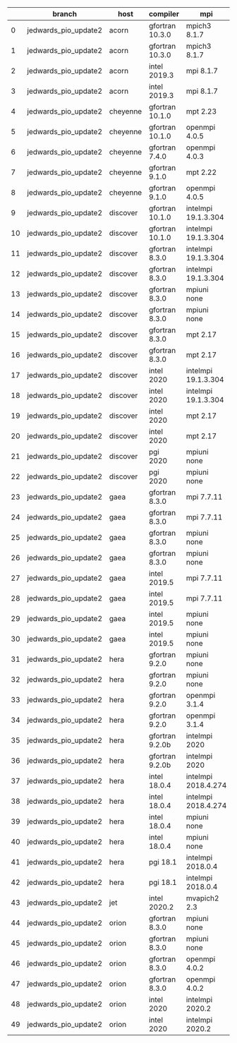 |    | branch               | host     | compiler        | mpi                 | netcdf      | o_g   | os     | build   | u_pass   | u_fail   | s_pass   | s_fail   | e_pass   | e_fail   | nuopc_pass   | nuopc_fail   | artifacts_hash                                                                                                                                                                 | modified                   |
|----|----------------------|----------|-----------------|---------------------|-------------|-------|--------|---------|----------|----------|----------|----------|----------|----------|--------------|--------------|--------------------------------------------------------------------------------------------------------------------------------------------------------------------------------|----------------------------|
|  0 | jedwards_pio_update2 | acorn    | gfortran 10.3.0 | mpich3 8.1.7        | 4.7.4 4.5.3 | O     | Linux  | pass    | 13647    | 0        | 49       | 0        | 80       | 0        | 50           | 0            | [artifacts](https://github.com/esmf-org/esmf-test-artifacts/tree/86270059b56e6c60ddc01abe1d86013544b2d8ff/jedwards_pio_update2/acorn/gfortran/10.3.0/O/mpich3/8.1.7)           | 2022-03-14 09:08:02.672419 |
|  1 | jedwards_pio_update2 | acorn    | gfortran 10.3.0 | mpich3 8.1.7        | 4.7.4 4.5.3 | g     | Linux  | pass    | 13647    | 0        | 49       | 0        | 80       | 0        | 50           | 0            | [artifacts](https://github.com/esmf-org/esmf-test-artifacts/tree/81d10a0763dfdf3a1fa5e5d975ad4d1c1e5511f0/jedwards_pio_update2/acorn/gfortran/10.3.0/g/mpich3/8.1.7)           | 2022-03-14 09:08:02.672392 |
|  2 | jedwards_pio_update2 | acorn    | intel 2019.3    | mpi 8.1.7           | 4.7.4 4.5.3 | O     | Linux  | fail    | fail     | fail     | fail     | fail     | fail     | fail     | 0            | 50           | [artifacts](https://github.com/esmf-org/esmf-test-artifacts/tree/a0a3ff4dbc6b2f36c4f6a7e28e2f12987bac4965/jedwards_pio_update2/acorn/intel/2019.3/O/mpi/8.1.7)                 | 2022-03-14 09:08:02.672432 |
|  3 | jedwards_pio_update2 | acorn    | intel 2019.3    | mpi 8.1.7           | 4.7.4 4.5.3 | g     | Linux  | fail    | fail     | fail     | fail     | fail     | fail     | fail     | 0            | 50           | [artifacts](https://github.com/esmf-org/esmf-test-artifacts/tree/c5c4db3d912e175257e4ed426ed0cd6bf8e647ad/jedwards_pio_update2/acorn/intel/2019.3/g/mpi/8.1.7)                 | 2022-03-14 09:08:02.672426 |
|  4 | jedwards_pio_update2 | cheyenne | gfortran 10.1.0 | mpt 2.23            | 4.7.4 4.5.3 | O     | Linux  | pass    | 13647    | 0        | 49       | 0        | 80       | 0        | 50           | 0            | [artifacts](https://github.com/esmf-org/esmf-test-artifacts/tree/b8c24d80bd93cb94c7af22923f433ebcc4abaf5e/jedwards_pio_update2/cheyenne/gfortran/10.1.0/O/mpt/2.23)            | 2022-03-14 09:09:34.398314 |
|  5 | jedwards_pio_update2 | cheyenne | gfortran 10.1.0 | openmpi 4.0.5       | 4.7.4 4.5.3 | O     | Linux  | pass    | 13647    | 0        | 49       | 0        | 80       | 0        | 50           | 0            | [artifacts](https://github.com/esmf-org/esmf-test-artifacts/tree/339d8ee9076297b00595d005ecc42d6e1d192414/jedwards_pio_update2/cheyenne/gfortran/10.1.0/O/openmpi/4.0.5)       | 2022-03-14 09:09:34.398363 |
|  6 | jedwards_pio_update2 | cheyenne | gfortran 7.4.0  | openmpi 4.0.3       | 4.7.3 4.5.2 | O     | Linux  | pass    | 13647    | 0        | 49       | 0        | 80       | 0        | 50           | 0            | [artifacts](https://github.com/esmf-org/esmf-test-artifacts/tree/9e550123ebac27d05de63dd82ea4017a7b55f429/jedwards_pio_update2/cheyenne/gfortran/7.4.0/O/openmpi/4.0.3)        | 2022-03-14 09:09:34.398349 |
|  7 | jedwards_pio_update2 | cheyenne | gfortran 9.1.0  | mpt 2.22            | 4.7.3 4.5.2 | O     | Linux  | pass    | 13647    | 0        | 49       | 0        | 80       | 0        | 50           | 0            | [artifacts](https://github.com/esmf-org/esmf-test-artifacts/tree/f912bca5e563a581b45c0422c07b1e2e71beaedc/jedwards_pio_update2/cheyenne/gfortran/9.1.0/O/mpt/2.22)             | 2022-03-14 09:09:34.398334 |
|  8 | jedwards_pio_update2 | cheyenne | gfortran 9.1.0  | openmpi 4.0.5       | 4.7.3 4.5.2 | O     | Linux  | pass    | 13647    | 0        | 49       | 0        | 80       | 0        | 50           | 0            | [artifacts](https://github.com/esmf-org/esmf-test-artifacts/tree/e21fb2c39847f84ca2cca5ea04f6a2eb91b9ad4a/jedwards_pio_update2/cheyenne/gfortran/9.1.0/O/openmpi/4.0.5)        | 2022-03-14 09:09:34.398232 |
|  9 | jedwards_pio_update2 | discover | gfortran 10.1.0 | intelmpi 19.1.3.304 | N/A N/A     | O     | Linux  | pass    | 13632    | 15       | 49       | 0        | 80       | 0        | 50           | 0            | [artifacts](https://github.com/esmf-org/esmf-test-artifacts/tree/87c1e43b17cce4b4c888cc8e366a40a6faac92f5/jedwards_pio_update2/discover/gfortran/10.1.0/O/intelmpi/19.1.3.304) | 2022-03-14 09:13:23.785247 |
| 10 | jedwards_pio_update2 | discover | gfortran 10.1.0 | intelmpi 19.1.3.304 | N/A N/A     | g     | Linux  | pass    | 13632    | 15       | 49       | 0        | 80       | 0        | 50           | 0            | [artifacts](https://github.com/esmf-org/esmf-test-artifacts/tree/e5a887b63f3a45f8fe4706aec6a02ed569848886/jedwards_pio_update2/discover/gfortran/10.1.0/g/intelmpi/19.1.3.304) | 2022-03-14 09:13:23.785327 |
| 11 | jedwards_pio_update2 | discover | gfortran 8.3.0  | intelmpi 19.1.3.304 | N/A N/A     | O     | Linux  | pass    | 13632    | 15       | 49       | 0        | 80       | 0        | 50           | 0            | [artifacts](https://github.com/esmf-org/esmf-test-artifacts/tree/1addfc57572bbbc9dcc4e049573cbbeb46828a1d/jedwards_pio_update2/discover/gfortran/8.3.0/O/intelmpi/19.1.3.304)  | 2022-03-14 09:13:23.785308 |
| 12 | jedwards_pio_update2 | discover | gfortran 8.3.0  | intelmpi 19.1.3.304 | N/A N/A     | g     | Linux  | pass    | 13632    | 15       | 49       | 0        | 80       | 0        | 50           | 0            | [artifacts](https://github.com/esmf-org/esmf-test-artifacts/tree/541a4a6462cac4ebf9ae91ab201e84943b02f397/jedwards_pio_update2/discover/gfortran/8.3.0/g/intelmpi/19.1.3.304)  | 2022-03-14 09:13:23.785331 |
| 13 | jedwards_pio_update2 | discover | gfortran 8.3.0  | mpiuni none         | N/A N/A     | O     | Linux  | pass    | 12121    | 0        | 8        | 0        | 43       | 0        | 0            | 50           | [artifacts](https://github.com/esmf-org/esmf-test-artifacts/tree/dc7dc5387e79d2ff4f411b84e175baff4db5b773/jedwards_pio_update2/discover/gfortran/8.3.0/O/mpiuni/none)          | 2022-03-14 09:13:23.785321 |
| 14 | jedwards_pio_update2 | discover | gfortran 8.3.0  | mpiuni none         | N/A N/A     | g     | Linux  | pass    | 12121    | 0        | 8        | 0        | 43       | 0        | 0            | 50           | [artifacts](https://github.com/esmf-org/esmf-test-artifacts/tree/1addfc57572bbbc9dcc4e049573cbbeb46828a1d/jedwards_pio_update2/discover/gfortran/8.3.0/g/mpiuni/none)          | 2022-03-14 09:13:23.785278 |
| 15 | jedwards_pio_update2 | discover | gfortran 8.3.0  | mpt 2.17            | N/A N/A     | O     | Linux  | pass    | 13647    | 0        | 49       | 0        | 80       | 0        | 46           | 4            | [artifacts](https://github.com/esmf-org/esmf-test-artifacts/tree/8a08bf2eda3f991eb32f434ab8a9c0e40a7b2c31/jedwards_pio_update2/discover/gfortran/8.3.0/O/mpt/2.17)             | 2022-03-14 09:13:23.785344 |
| 16 | jedwards_pio_update2 | discover | gfortran 8.3.0  | mpt 2.17            | N/A N/A     | g     | Linux  | pass    | 13647    | 0        | 49       | 0        | 80       | 0        | 46           | 4            | [artifacts](https://github.com/esmf-org/esmf-test-artifacts/tree/76a2f3c68771429586323794a18345dcdec9743a/jedwards_pio_update2/discover/gfortran/8.3.0/g/mpt/2.17)             | 2022-03-14 09:13:23.785303 |
| 17 | jedwards_pio_update2 | discover | intel 2020      | intelmpi 19.1.3.304 | 4.8.0 4.5.4 | O     | Linux  | pass    | 13647    | 0        | 49       | 0        | 80       | 0        | 50           | 0            | [artifacts](https://github.com/esmf-org/esmf-test-artifacts/tree/575a0882f1c7eed26832ba920855fe4d675d2890/jedwards_pio_update2/discover/intel/2020/O/intelmpi/19.1.3.304)      | 2022-03-14 09:13:23.785339 |
| 18 | jedwards_pio_update2 | discover | intel 2020      | intelmpi 19.1.3.304 | 4.8.0 4.5.4 | g     | Linux  | pass    | 13647    | 0        | 49       | 0        | 80       | 0        | 50           | 0            | [artifacts](https://github.com/esmf-org/esmf-test-artifacts/tree/f83743be364af5787487a6d3507012b54cd04b4a/jedwards_pio_update2/discover/intel/2020/g/intelmpi/19.1.3.304)      | 2022-03-14 09:13:23.785335 |
| 19 | jedwards_pio_update2 | discover | intel 2020      | mpt 2.17            | 4.8.0 4.5.4 | O     | Linux  | fail    | fail     | fail     | fail     | fail     | fail     | fail     | 0            | 50           | [artifacts](https://github.com/esmf-org/esmf-test-artifacts/tree/5775a04d116814855aad5f2565426e0e6266df88/jedwards_pio_update2/discover/intel/2020/O/mpt/2.17)                 | 2022-03-14 09:13:23.785312 |
| 20 | jedwards_pio_update2 | discover | intel 2020      | mpt 2.17            | 4.8.0 4.5.4 | g     | Linux  | fail    | fail     | fail     | fail     | fail     | fail     | fail     | 0            | 50           | [artifacts](https://github.com/esmf-org/esmf-test-artifacts/tree/be4125f0d1507ba66a34f2bae6eeda6dba0da4cd/jedwards_pio_update2/discover/intel/2020/g/mpt/2.17)                 | 2022-03-14 09:13:23.785286 |
| 21 | jedwards_pio_update2 | discover | pgi 2020        | mpiuni none         | N/A N/A     | O     | Linux  | pass    | 11499    | 622      | 6        | 2        | 40       | 3        | 0            | 50           | [artifacts](https://github.com/esmf-org/esmf-test-artifacts/tree/5d96d33f2b7f9b7aa96f634b94255e91212b235d/jedwards_pio_update2/discover/pgi/2020/O/mpiuni/none)                | 2022-03-14 09:13:23.785297 |
| 22 | jedwards_pio_update2 | discover | pgi 2020        | mpiuni none         | N/A N/A     | g     | Linux  | pass    | 11499    | 622      | 4        | 4        | 40       | 3        | 0            | 50           | [artifacts](https://github.com/esmf-org/esmf-test-artifacts/tree/63f94c7ab275d7d36357a6c878490e8f1e18711e/jedwards_pio_update2/discover/pgi/2020/g/mpiuni/none)                | 2022-03-14 09:13:23.785317 |
| 23 | jedwards_pio_update2 | gaea     | gfortran 8.3.0  | mpi 7.7.11          | 4.6.3 4.4.5 | O     | Unicos | pass    | 13646    | 1        | 49       | 0        | 80       | 0        | 47           | 3            | [artifacts](https://github.com/esmf-org/esmf-test-artifacts/tree/21564aac1bd71bfb13d5f8901c86b1de23a7810b/jedwards_pio_update2/gaea/gfortran/8.3.0/O/mpi/7.7.11)               | 2022-03-14 09:14:56.391759 |
| 24 | jedwards_pio_update2 | gaea     | gfortran 8.3.0  | mpi 7.7.11          | 4.6.3 4.4.5 | g     | Unicos | pass    | 13646    | 1        | 49       | 0        | 80       | 0        | 47           | 3            | [artifacts](https://github.com/esmf-org/esmf-test-artifacts/tree/ac538a73ba560bc6c653f83eeffeb3f5afde42a7/jedwards_pio_update2/gaea/gfortran/8.3.0/g/mpi/7.7.11)               | 2022-03-14 09:14:56.391778 |
| 25 | jedwards_pio_update2 | gaea     | gfortran 8.3.0  | mpiuni none         | 4.6.3 4.4.5 | O     | Unicos | pass    | 12121    | 0        | 8        | 0        | 43       | 0        | 0            | 50           | [artifacts](https://github.com/esmf-org/esmf-test-artifacts/tree/6dbb35f084ab9fbbe33a84c71e4d9fccfbdeec87/jedwards_pio_update2/gaea/gfortran/8.3.0/O/mpiuni/none)              | 2022-03-14 09:14:56.391764 |
| 26 | jedwards_pio_update2 | gaea     | gfortran 8.3.0  | mpiuni none         | 4.6.3 4.4.5 | g     | Unicos | pass    | 12121    | 0        | 8        | 0        | 43       | 0        | 0            | 50           | [artifacts](https://github.com/esmf-org/esmf-test-artifacts/tree/5ad51b9a28d3f979c0b8f6e900f8f9f43ca55d9a/jedwards_pio_update2/gaea/gfortran/8.3.0/g/mpiuni/none)              | 2022-03-14 09:14:56.391774 |
| 27 | jedwards_pio_update2 | gaea     | intel 2019.5    | mpi 7.7.11          | 4.6.3 4.4.5 | O     | Unicos | pass    | 13632    | 15       | 49       | 0        | 80       | 0        | 47           | 3            | [artifacts](https://github.com/esmf-org/esmf-test-artifacts/tree/87f66163853fa18d266dd9f07bf28570f32ade9e/jedwards_pio_update2/gaea/intel/2019.5/O/mpi/7.7.11)                 | 2022-03-14 09:14:56.391727 |
| 28 | jedwards_pio_update2 | gaea     | intel 2019.5    | mpi 7.7.11          | 4.6.3 4.4.5 | g     | Unicos | pass    | 13632    | 15       | 49       | 0        | 80       | 0        | 47           | 3            | [artifacts](https://github.com/esmf-org/esmf-test-artifacts/tree/21564aac1bd71bfb13d5f8901c86b1de23a7810b/jedwards_pio_update2/gaea/intel/2019.5/g/mpi/7.7.11)                 | 2022-03-14 09:14:56.391770 |
| 29 | jedwards_pio_update2 | gaea     | intel 2019.5    | mpiuni none         | 4.6.3 4.4.5 | O     | Unicos | pass    | 12106    | 15       | 8        | 0        | 43       | 0        | 0            | 50           | [artifacts](https://github.com/esmf-org/esmf-test-artifacts/tree/a603acf736c41bfa2821f7495e97eb14dd187540/jedwards_pio_update2/gaea/intel/2019.5/O/mpiuni/none)                | 2022-03-14 09:14:56.391782 |
| 30 | jedwards_pio_update2 | gaea     | intel 2019.5    | mpiuni none         | 4.6.3 4.4.5 | g     | Unicos | pass    | 12106    | 15       | 8        | 0        | 43       | 0        | 0            | 50           | [artifacts](https://github.com/esmf-org/esmf-test-artifacts/tree/040e6cd554625b1bbd5739af722787fec20622b0/jedwards_pio_update2/gaea/intel/2019.5/g/mpiuni/none)                | 2022-03-14 09:14:56.391752 |
| 31 | jedwards_pio_update2 | hera     | gfortran 9.2.0  | mpiuni none         | 4.7.2 4.5.2 | O     | Linux  | pass    | 12121    | 0        | 8        | 0        | 43       | 0        | 0            | 50           | [artifacts](https://github.com/esmf-org/esmf-test-artifacts/tree/a7bdff80025dde54e81be78aa61777d84211de82/jedwards_pio_update2/hera/gfortran/9.2.0/O/mpiuni/none)              | 2022-03-14 09:17:22.015052 |
| 32 | jedwards_pio_update2 | hera     | gfortran 9.2.0  | mpiuni none         | 4.7.2 4.5.2 | g     | Linux  | pass    | 12121    | 0        | 8        | 0        | 43       | 0        | 0            | 50           | [artifacts](https://github.com/esmf-org/esmf-test-artifacts/tree/c7465269e3618eb639c7b440ff2d814578afae98/jedwards_pio_update2/hera/gfortran/9.2.0/g/mpiuni/none)              | 2022-03-14 09:17:22.015030 |
| 33 | jedwards_pio_update2 | hera     | gfortran 9.2.0  | openmpi 3.1.4       | 4.7.2 4.5.2 | O     | Linux  | fail    | fail     | fail     | fail     | fail     | fail     | fail     | 0            | 50           | [artifacts](https://github.com/esmf-org/esmf-test-artifacts/tree/d19d03c1685739a6ab7fa6a3dd423fa8e3f04847/jedwards_pio_update2/hera/gfortran/9.2.0/O/openmpi/3.1.4)            | 2022-03-14 09:17:22.015017 |
| 34 | jedwards_pio_update2 | hera     | gfortran 9.2.0  | openmpi 3.1.4       | 4.7.2 4.5.2 | g     | Linux  | fail    | fail     | fail     | fail     | fail     | fail     | fail     | 0            | 50           | [artifacts](https://github.com/esmf-org/esmf-test-artifacts/tree/5d4997ca9ff0d230a216f802334aff45cf39f9d5/jedwards_pio_update2/hera/gfortran/9.2.0/g/openmpi/3.1.4)            | 2022-03-14 09:17:22.015066 |
| 35 | jedwards_pio_update2 | hera     | gfortran 9.2.0b | intelmpi 2020       | N/A N/A     | O     | Linux  | pass    | 0        | 8769     | 0        | 49       | 0        | 80       | 0            | 50           | [artifacts](https://github.com/esmf-org/esmf-test-artifacts/tree/dfbf2549f8c4d4b0524b79d9f588fa7bc923e7db/jedwards_pio_update2/hera/gfortran/9.2.0b/O/intelmpi/2020)           | 2022-03-14 09:17:22.015036 |
| 36 | jedwards_pio_update2 | hera     | gfortran 9.2.0b | intelmpi 2020       | N/A N/A     | g     | Linux  | pass    | 0        | 8769     | 0        | 49       | 0        | 80       | 0            | 50           | [artifacts](https://github.com/esmf-org/esmf-test-artifacts/tree/67601c488a48e75c6b522533704c14512aedacde/jedwards_pio_update2/hera/gfortran/9.2.0b/g/intelmpi/2020)           | 2022-03-14 09:17:22.015024 |
| 37 | jedwards_pio_update2 | hera     | intel 18.0.4    | intelmpi 2018.4.274 | 4.7.0 4.4.5 | O     | Linux  | fail    | fail     | fail     | fail     | fail     | fail     | fail     | 0            | 50           | [artifacts](https://github.com/esmf-org/esmf-test-artifacts/tree/d9d7be4cc8246c3cd50235c0b3fdce646656c82e/jedwards_pio_update2/hera/intel/18.0.4/O/intelmpi/2018.4.274)        | 2022-03-14 09:17:22.015042 |
| 38 | jedwards_pio_update2 | hera     | intel 18.0.4    | intelmpi 2018.4.274 | 4.7.0 4.4.5 | g     | Linux  | fail    | fail     | fail     | fail     | fail     | fail     | fail     | 0            | 50           | [artifacts](https://github.com/esmf-org/esmf-test-artifacts/tree/9e759fd6f9e39e0f4a77afbb050cf333deedb472/jedwards_pio_update2/hera/intel/18.0.4/g/intelmpi/2018.4.274)        | 2022-03-14 09:17:22.015047 |
| 39 | jedwards_pio_update2 | hera     | intel 18.0.4    | mpiuni none         | 4.7.0 4.4.5 | O     | Linux  | pass    | 12121    | 0        | 8        | 0        | 43       | 0        | 0            | 50           | [artifacts](https://github.com/esmf-org/esmf-test-artifacts/tree/2df051c4638107f2dcea2f6143fb4b51cbcfa08f/jedwards_pio_update2/hera/intel/18.0.4/O/mpiuni/none)                | 2022-03-14 09:17:22.015070 |
| 40 | jedwards_pio_update2 | hera     | intel 18.0.4    | mpiuni none         | 4.7.0 4.4.5 | g     | Linux  | pass    | 12121    | 0        | 8        | 0        | 43       | 0        | 0            | 50           | [artifacts](https://github.com/esmf-org/esmf-test-artifacts/tree/f233a2f63e046bfa8ea6157011e2fb510c47c928/jedwards_pio_update2/hera/intel/18.0.4/g/mpiuni/none)                | 2022-03-14 09:17:22.015061 |
| 41 | jedwards_pio_update2 | hera     | pgi 18.1        | intelmpi 2018.0.4   | N/A N/A     | O     | Linux  | fail    | fail     | fail     | fail     | fail     | fail     | fail     | 0            | 50           | [artifacts](https://github.com/esmf-org/esmf-test-artifacts/tree/bb21d51ecd4167e0dcc1c8c55cd58bcfa9644156/jedwards_pio_update2/hera/pgi/18.1/O/intelmpi/2018.0.4)              | 2022-03-14 09:17:22.014987 |
| 42 | jedwards_pio_update2 | hera     | pgi 18.1        | intelmpi 2018.0.4   | N/A N/A     | g     | Linux  | fail    | fail     | fail     | fail     | fail     | fail     | fail     | 0            | 50           | [artifacts](https://github.com/esmf-org/esmf-test-artifacts/tree/91e11d0769e4aaaeb7b82b55e70a08e965bfc5bd/jedwards_pio_update2/hera/pgi/18.1/g/intelmpi/2018.0.4)              | 2022-03-14 09:17:22.015056 |
| 43 | jedwards_pio_update2 | jet      | intel 2020.2    | mvapich2 2.3        | 4.7.0 4.4.5 | O     | Linux  | fail    | fail     | fail     | fail     | fail     | fail     | fail     | fail         | fail         | [artifacts](https://github.com/esmf-org/esmf-test-artifacts/tree/4975545e55e2678bc9fbdaf98f5408b7b6ce251d/jedwards_pio_update2/jet/intel/2020.2/O/mvapich2/2.3)                | 2022-03-13 03:19:24.280218 |
| 44 | jedwards_pio_update2 | orion    | gfortran 8.3.0  | mpiuni none         | 4.7.4 4.5.3 | O     | Linux  | pass    | 12121    | 0        | 8        | 0        | 43       | 0        | 0            | 50           | [artifacts](https://github.com/esmf-org/esmf-test-artifacts/tree/6d50bde0189b93654777b32e06b9ce3e1113fbbe/jedwards_pio_update2/orion/gfortran/8.3.0/O/mpiuni/none)             | 2022-03-14 07:21:51.209980 |
| 45 | jedwards_pio_update2 | orion    | gfortran 8.3.0  | mpiuni none         | 4.7.4 4.5.3 | g     | Linux  | pass    | 12121    | 0        | 8        | 0        | 43       | 0        | 0            | 50           | [artifacts](https://github.com/esmf-org/esmf-test-artifacts/tree/e7375571e4e48fe2afd58ebf72ab393b6e360406/jedwards_pio_update2/orion/gfortran/8.3.0/g/mpiuni/none)             | 2022-03-14 07:21:51.209974 |
| 46 | jedwards_pio_update2 | orion    | gfortran 8.3.0  | openmpi 4.0.2       | 4.7.4 4.5.3 | O     | Linux  | pass    | 13647    | 0        | 49       | 0        | 80       | 0        | 50           | 0            | [artifacts](https://github.com/esmf-org/esmf-test-artifacts/tree/646740eb619bcdac97f8e0e2e51cabc4bdfc22f5/jedwards_pio_update2/orion/gfortran/8.3.0/O/openmpi/4.0.2)           | 2022-03-14 07:21:51.209985 |
| 47 | jedwards_pio_update2 | orion    | gfortran 8.3.0  | openmpi 4.0.2       | 4.7.4 4.5.3 | g     | Linux  | pass    | 13647    | 0        | 49       | 0        | 80       | 0        | 50           | 0            | [artifacts](https://github.com/esmf-org/esmf-test-artifacts/tree/bbe6cfa0549e35815ebf808cb4a66233e5b6df9d/jedwards_pio_update2/orion/gfortran/8.3.0/g/openmpi/4.0.2)           | 2022-03-14 07:21:51.209990 |
| 48 | jedwards_pio_update2 | orion    | intel 2020      | intelmpi 2020.2     | 4.7.4 4.5.3 | O     | Linux  | pass    | fail     | fail     | fail     | fail     | fail     | fail     | 0            | 0            | [artifacts](https://github.com/esmf-org/esmf-test-artifacts/tree/d299a443644eaf0250ef7ec2a54ad57c96ad0084/jedwards_pio_update2/orion/intel/2020/O/intelmpi/2020.2)             | 2022-03-14 07:21:51.209943 |
| 49 | jedwards_pio_update2 | orion    | intel 2020      | intelmpi 2020.2     | 4.7.4 4.5.3 | g     | Linux  | pass    | fail     | fail     | fail     | fail     | fail     | fail     | 0            | 0            | [artifacts](https://github.com/esmf-org/esmf-test-artifacts/tree/d299a443644eaf0250ef7ec2a54ad57c96ad0084/jedwards_pio_update2/orion/intel/2020/g/intelmpi/2020.2)             | 2022-03-14 07:21:51.209995 |